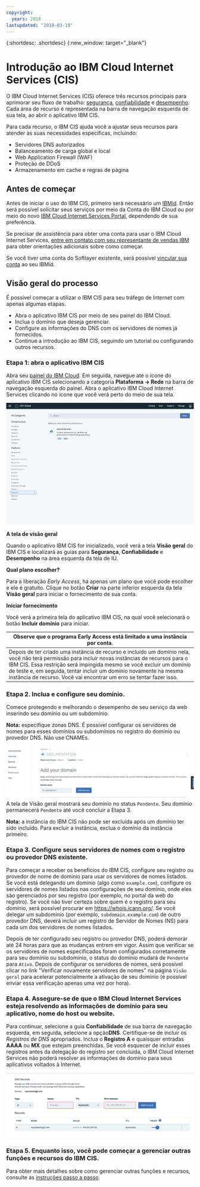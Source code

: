 ```yaml
---
copyright:
  years: 2018
lastupdated: "2018-03-19"
---
```


{:shortdesc: .shortdesc}
{:new_window: target="_blank"}

# Introdução ao IBM Cloud Internet Services (CIS)

O IBM Cloud Internet Services (CIS) oferece três recursos principais para aprimorar seu fluxo de trabalho: [segurança](/docs/infrastructure/cis/managing-for-security.html), [confiabilidade](/docs/infrastructure/cis/managing-for-reliability.html) e [desempenho](/docs/infrastructure/cis/managing-for-performance.html). Cada área de recurso é representada na barra de navegação esquerda de sua tela, ao abrir o aplicativo IBM CIS.

Para cada recurso, o IBM CIS ajuda você a ajustar seus recursos para atender às suas necessidades específicas, incluindo:

 * Servidores DNS autorizados
 * Balanceamento de carga global e local
 * Web Application Firewall (WAF)
 * Proteção de DDoS
 * Armazenamento em cache e regras de página



## Antes de começar
Antes de iniciar o uso do IBM CIS, primeiro será necessário um [IBMid](https://www.ibm.com/account/us-en/signup/register.html). Então será possível solicitar seus serviços por meio da Conta do IBM Cloud ou por meio do novo [IBM Cloud Internet Services Portal](https://console.bluemix.net/catalog/services/internet-services), dependendo de sua preferência.

Se precisar de assistência para obter uma conta para usar o IBM Cloud Internet Services, [entre em contato com seu representante de vendas IBM](https://www.ibm.com/cloud-computing/bluemix/contact-us) para obter orientações adicionais sobre como começar.

Se você tiver uma conta do Softlayer existente, será possível [vincular sua conta](https://console.bluemix.net/docs/account/softlayerlink.html#unifyingaccounts) ao seu IBMid. 

## Visão geral do processo

É possível começar a utilizar o IBM CIS para seu tráfego de Internet com apenas algumas etapas.

 * Abra o aplicativo IBM CIS por meio de seu painel do IBM Cloud.
 * Inclua o domínio que deseja gerenciar.
 * Configure as informações do DNS com os servidores de nomes já fornecidos.
 * Continue a introdução ao IBM CIS, seguindo um tutorial ou configurando outros recursos.

### Etapa 1: abra o aplicativo IBM CIS

Abra seu [painel do IBM Cloud](https://console.bluemix.net/catalog/). Em seguida, navegue até o ícone do aplicativo IBM CIS selecionando a categoria **Plataforma -> Rede** na barra de navegação esquerda do painel. Abra o aplicativo IBM Cloud Internet Services clicando no ícone que você verá perto do meio de sua tela. 

![Catálogo](images/catalog-cis-tile.png)

**A tela de visão geral**

Quando o aplicativo IBM CIS for inicializado, você verá a tela **Visão geral** do IBM CIS e localizará as guias para **Segurança**, **Confiabilidade** e **Desempenho** na área esquerda da tela de IU.

**Qual plano escolher?**

Para a liberação _Early Access_, há apenas um plano que você pode escolher e ele é gratuito. Clique no botão **Criar** na parte inferior esquerda da tela **Visão geral** para iniciar o fornecimento de sua conta.

**Iniciar fornecimento**

Você verá a primeira tela do aplicativo IBM CIS, na qual você selecionará o botão **Incluir domínio** para iniciar.

|**Observe que o programa Early Access está limitado a uma instância por conta.** |
|-------------------------------------------------------------------|
| Depois de ter criado uma instância de recurso e incluído um domínio nela, você não terá permissão para incluir novas instâncias de recursos para o IBM CIS. Essa restrição será impingida mesmo se você excluir um domínio de teste e, em seguida, tentar incluir um domínio novamente na mesma instância de recurso. Você vai encontrar um erro se tentar fazer isso.|

### Etapa 2. Inclua e configure seu domínio.

Comece protegendo e melhorando o desempenho de seu serviço da web inserindo seu domínio ou um subdomínio.

**Nota:** especifique zonas DNS. É possível configurar os servidores de nomes para esses domínios ou subdomínios no registro do domínio ou provedor DNS. Não use CNAMEs.

![Introdução](images/overview-add-domain.png)
A tela de Visão geral mostrará seu domínio no status `Pendente`. Seu domínio permanecerá `Pendente` até você concluir a Etapa 3.

**Nota:** a instância do IBM CIS não pode ser excluída após um domínio ter sido incluído. Para excluir a instância, exclua o domínio da instância primeiro.

### Etapa 3. Configure seus servidores de nomes com o registro ou provedor DNS existente.

Para começar a receber os benefícios do IBM CIS, configure seu registro ou provedor de nome de domínio para usar os servidores de nomes listados. Se você está delegando um domínio (algo como `example.com`), configure os servidores de nomes listados nas configurações de seu domínio, onde eles são gerenciados por seu registro (por exemplo, no portal da web do registro). Se você não tiver certeza sobre quem é o registro para seu domínio, será possível procurar em https://whois.icann.org/. Se você delegar um subdomínio (por exemplo, `subdomain.example.com`) de outro provedor DNS, deverá incluir um registro de Servidor de Nomes (NS) para cada um dos servidores de nomes listados.

Depois de ter configurado seu registro ou provedor DNS, poderá demorar até 24 horas para que as mudanças entrem em vigor. Assim que verificar se os servidores de nomes especificados foram configurados corretamente para seu domínio ou subdomínio, o status do domínio mudará de `Pendente` para `Ativo`. Depois de configurar os servidores de nomes, será possível clicar no link "Verificar novamente servidores de nomes" na página `Visão geral` para acelerar potencialmente a ativação de seu domínio (é possível enviar essa verificação apenas uma vez por hora).

### Etapa 4. Assegure-se de que o IBM Cloud Internet Services esteja resolvendo as informações de domínio para seu aplicativo, nome do host ou website.

Para continuar, selecione a guia **Confiabilidade** de sua barra de navegação esquerda, em seguida, selecione a opção**DNS**. Certifique-se de incluir os _Registros de DNS_ apropriados. Inclua o **Registro A** e quaisquer entradas **AAAA** ou **MX** que estejam preenchidas. Se você esquecer de incluir esses registros antes da delegação do registro ser concluída, o IBM Cloud Internet Services não poderá resolver as informações de domínio para seus aplicativos voltados à Internet.  

![Introdução](images/dns-records.png)

### Etapa 5. Enquanto isso, você pode começar a gerenciar outras funções e recursos do IBM CIS.

Para obter mais detalhes sobre como gerenciar outras funções e recursos, consulte as [instruções passo a passo](/docs/infrastructure/cis/how-to.html).
